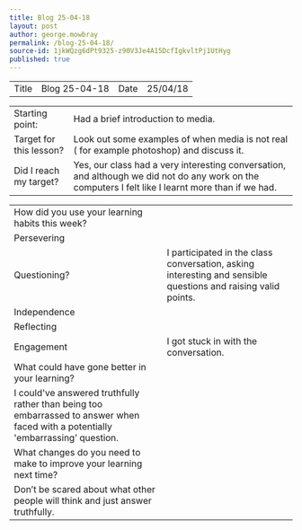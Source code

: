 ```yaml
---
title: Blog 25-04-18
layout: post
author: george.mowbray
permalink: /blog-25-04-18/
source-id: 1jkWQzg6dPt9325-z90V3Je4A15DcfIgkvltPj1UtHyg
published: true
---
```

<table>
  <tr>
    <td>Title</td>
    <td>Blog 25-04-18</td>
    <td>Date</td>
    <td>25/04/18</td>
  </tr>
</table>


<table>
  <tr>
    <td>Starting point:</td>
    <td>Had a brief introduction to media.</td>
  </tr>
  <tr>
    <td>Target for this lesson?</td>
    <td>Look out some examples of when media is not real ( for example photoshop) and discuss it.</td>
  </tr>
  <tr>
    <td>Did I reach my target? </td>
    <td>Yes, our class had a very interesting conversation, and although we did not do any work on the computers I felt like I learnt more than if we had.</td>
  </tr>
</table>


<table>
  <tr>
    <td>How did you use your learning habits this week?</td>
    <td></td>
  </tr>
  <tr>
    <td>Persevering</td>
    <td></td>
  </tr>
  <tr>
    <td>Questioning?</td>
    <td>I participated in the class conversation, asking interesting and sensible questions and raising valid points.</td>
  </tr>
  <tr>
    <td>Independence</td>
    <td></td>
  </tr>
  <tr>
    <td>Reflecting</td>
    <td></td>
  </tr>
  <tr>
    <td>Engagement</td>
    <td>I got stuck in with the conversation.</td>
  </tr>
  <tr>
    <td>What could have gone better in your learning?</td>
    <td></td>
  </tr>
  <tr>
    <td>I could've answered truthfully rather than being too embarrassed to answer when faced with a potentially 'embarrassing’ question.</td>
    <td></td>
  </tr>
  <tr>
    <td>What changes do you need to make to improve your learning next time?</td>
    <td></td>
  </tr>
  <tr>
    <td>Don’t be scared about what other people will think and just answer truthfully.</td>
    <td></td>
  </tr>
</table>


